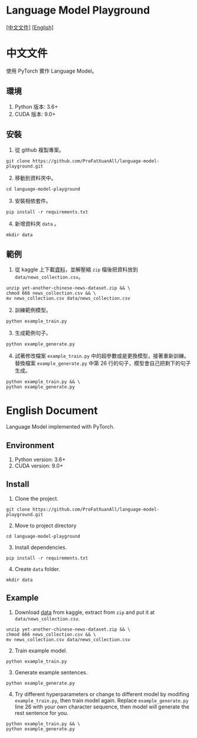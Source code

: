 # Language Model Playground
[\[中文文件\]](#中文文件) [\[English\]](#English-Document)

# 中文文件
使用 PyTorch 實作 Language Model。

## 環境
1. Python 版本: 3.6+
2. CUDA 版本: 9.0+

## 安裝
1. 從 github 複製專案。
```
git clone https://github.com/ProFatXuanAll/language-model-playground.git
```
2. 移動到資料夾中。
```
cd language-model-playground
```
3. 安裝相依套件。
```
pip install -r requirements.txt
```
4. 新增資料夾 `data` 。
```
mkdir data
```

## 範例
1. 從 kaggle 上下載[資料](https://www.kaggle.com/ceshine/yet-another-chinese-news-dataset/downloads/yet-another-chinese-news-dataset.zip/8)，並解壓縮 `zip` 檔後把資料放到 `data/news_collection.csv`。
```
unzip yet-another-chinese-news-dataset.zip && \
chmod 666 news_collection.csv && \
mv news_collection.csv data/news_collection.csv
```
2. 訓練範例模型。
```
python example_train.py
```
3. 生成範例句子。
```
python example_generate.py
```
4. 試著修改檔案 `example_train.py` 中的超參數或是更換模型，接著重新訓練。替換檔案 `example_generate.py` 中第 26 行的句子，模型會自己把剩下的句子生成。
```
python example_train.py && \
python example_generate.py
```

# English Document
Language Model implemented with PyTorch.

## Environment
1. Python version: 3.6+
2. CUDA version: 9.0+

## Install
1. Clone the project.
```
git clone https://github.com/ProFatXuanAll/language-model-playground.git
```
2. Move to project directory
```
cd language-model-playground
```
3. Install dependencies.
```
pip install -r requirements.txt
```
4. Create `data` folder.
```
mkdir data
```

## Example
1. Download [data](https://www.kaggle.com/ceshine/yet-another-chinese-news-dataset/downloads/yet-another-chinese-news-dataset.zip/8) from kaggle, extract from `zip` and put it at `data/news_collection.csv`.
```
unzip yet-another-chinese-news-dataset.zip && \
chmod 666 news_collection.csv && \
mv news_collection.csv data/news_collection.csv
```
2. Train example model.
```
python example_train.py
```
3. Generate example sentences.
```
python example_generate.py
```
4. Try different hyperparameters or change to different model by modifing `example_train.py`, then train model again. Replace `example_generate.py` line 26 with your own character sequence, then model will generate the rest sentence for you.
```
python example_train.py && \
python example_generate.py
```
